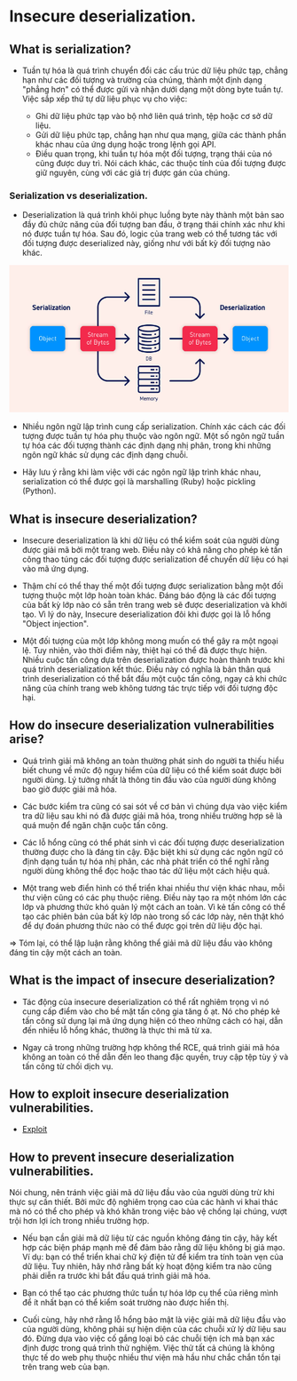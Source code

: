 # Insecure deserialization.

## What is serialization?

- Tuần tự hóa là quá trình chuyển đổi các cấu trúc dữ liệu phức tạp, chẳng hạn như các đối tượng và trường của chúng, thành một định dạng "phẳng hơn" có thể được gửi và nhận dưới dạng một dòng byte tuần tự. Việc sắp xếp thứ tự dữ liệu phục vụ cho việc:

	+ Ghi dữ liệu phức tạp vào bộ nhớ liên quá trình, tệp hoặc cơ sở dữ liệu.
	+ Gửi dữ liệu phức tạp, chẳng hạn như qua mạng, giữa các thành phần khác nhau của ứng dụng hoặc trong lệnh gọi API.
	+ Điều quan trọng, khi tuần tự hóa một đối tượng, trạng thái của nó cũng được duy trì. Nói cách khác, các thuộc tính của đối tượng được giữ nguyên, cùng với các giá trị được gán của chúng.

### Serialization vs deserialization.

- Deserialization là quá trình khôi phục luồng byte này thành một bản sao đầy đủ chức năng của đối tượng ban đầu, ở trạng thái chính xác như khi nó được tuần tự hóa. Sau đó, logic của trang web có thể tương tác với đối tượng được deserialized này, giống như với bất kỳ đối tượng nào khác.

![img](img/deserialization-diagram.jpg)

- Nhiều ngôn ngữ lập trình cung cấp serialization. Chính xác cách các đối tượng được tuần tự hóa phụ thuộc vào ngôn ngữ. Một số ngôn ngữ tuần tự hóa các đối tượng thành các định dạng nhị phân, trong khi những ngôn ngữ khác sử dụng các định dạng chuỗi. 

- Hãy lưu ý rằng khi làm việc với các ngôn ngữ lập trình khác nhau, serialization có thể được gọi là marshalling (Ruby) hoặc pickling (Python).

## What is insecure deserialization?

- Insecure deserialization là khi dữ liệu có thể kiểm soát của người dùng được giải mã bởi một trang web. Điều này có khả năng cho phép kẻ tấn công thao túng các đối tượng được serialization để chuyển dữ liệu có hại vào mã ứng dụng.

- Thậm chí có thể thay thế một đối tượng được serialization bằng một đối tượng thuộc một lớp hoàn toàn khác. Đáng báo động là các đối tượng của bất kỳ lớp nào có sẵn trên trang web sẽ được deserialization và khởi tạo. Vì lý do này, Insecure deserialization đôi khi được gọi là lỗ hổng "Object injection".

- Một đối tượng của một lớp không mong muốn có thể gây ra một ngoại lệ. Tuy nhiên, vào thời điểm này, thiệt hại có thể đã được thực hiện. Nhiều cuộc tấn công dựa trên deserialization được hoàn thành trước khi quá trình deserialization kết thúc. Điều này có nghĩa là bản thân quá trình deserialization có thể bắt đầu một cuộc tấn công, ngay cả khi chức năng của chính trang web không tương tác trực tiếp với đối tượng độc hại. 

## How do insecure deserialization vulnerabilities arise?

- Quá trình giải mã không an toàn thường phát sinh do người ta thiếu hiểu biết chung về mức độ nguy hiểm của dữ liệu có thể kiểm soát được bởi người dùng. Lý tưởng nhất là thông tin đầu vào của người dùng không bao giờ được giải mã hóa.

-  Các bước kiểm tra cũng có sai sót về cơ bản vì chúng dựa vào việc kiểm tra dữ liệu sau khi nó đã được giải mã hóa, trong nhiều trường hợp sẽ là quá muộn để ngăn chặn cuộc tấn công.

- Các lỗ hổng cũng có thể phát sinh vì các đối tượng được deserialization thường được cho là đáng tin cậy. Đặc biệt khi sử dụng các ngôn ngữ có định dạng tuần tự hóa nhị phân, các nhà phát triển có thể nghĩ rằng người dùng không thể đọc hoặc thao tác dữ liệu một cách hiệu quả.

- Một trang web điển hình có thể triển khai nhiều thư viện khác nhau, mỗi thư viện cũng có các phụ thuộc riêng. Điều này tạo ra một nhóm lớn các lớp và phương thức khó quản lý một cách an toàn. Vì kẻ tấn công có thể tạo các phiên bản của bất kỳ lớp nào trong số các lớp này, nên thật khó để dự đoán phương thức nào có thể được gọi trên dữ liệu độc hại. 

=> Tóm lại, có thể lập luận rằng không thể giải mã dữ liệu đầu vào không đáng tin cậy một cách an toàn.

## What is the impact of insecure deserialization?

- Tác động của insecure deserialization có thể rất nghiêm trọng vì nó cung cấp điểm vào cho bề mặt tấn công gia tăng ồ ạt. Nó cho phép kẻ tấn công sử dụng lại mã ứng dụng hiện có theo những cách có hại, dẫn đến nhiều lỗ hổng khác, thường là thực thi mã từ xa.

- Ngay cả trong những trường hợp không thể RCE, quá trình giải mã hóa không an toàn có thể dẫn đến leo thang đặc quyền, truy cập tệp tùy ý và tấn công từ chối dịch vụ.

## How to exploit insecure deserialization vulnerabilities.

- [Exploit](exploit.md)

## How to prevent insecure deserialization vulnerabilities.

Nói chung, nên tránh việc giải mã dữ liệu đầu vào của người dùng trừ khi thực sự cần thiết. Bởi mức độ nghiêm trọng cao của các hành vi khai thác mà nó có thể cho phép và khó khăn trong việc bảo vệ chống lại chúng, vượt trội hơn lợi ích trong nhiều trường hợp.

- Nếu bạn cần giải mã dữ liệu từ các nguồn không đáng tin cậy, hãy kết hợp các biện pháp mạnh mẽ để đảm bảo rằng dữ liệu không bị giả mạo. 
Ví dụ: bạn có thể triển khai chữ ký điện tử để kiểm tra tính toàn vẹn của dữ liệu. Tuy nhiên, hãy nhớ rằng bất kỳ hoạt động kiểm tra nào cũng phải diễn ra trước khi bắt đầu quá trình giải mã hóa.

- Bạn có thể tạo các phương thức tuần tự hóa lớp cụ thể của riêng mình để ít nhất bạn có thể kiểm soát trường nào được hiển thị.

- Cuối cùng, hãy nhớ rằng lỗ hổng bảo mật là việc giải mã dữ liệu đầu vào của người dùng, không phải sự hiện diện của các chuỗi xử lý dữ liệu sau đó. Đừng dựa vào việc cố gắng loại bỏ các chuỗi tiện ích mà bạn xác định được trong quá trình thử nghiệm. Việc thử tất cả chúng là không thực tế do web phụ thuộc nhiều thư viện mà hầu như chắc chắn tồn tại trên trang web của bạn. 